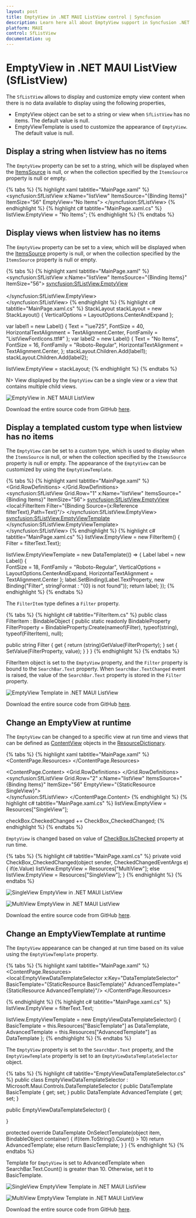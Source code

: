 ```yaml
---
layout: post
title: EmptyView in .NET MAUI ListView control | Syncfusion
description: Learn here all about EmptyView support in Syncfusion .NET MAUI ListView (SfListView) control and more.
platform: MAUI
control: SfListView
documentation: ug
---
```


# EmptyView in .NET MAUI ListView (SfListView)

The `SfListView` allows to display and customize empty view content when there is no data available to display using the following properties,

 * EmptyView object can be set to a string or view when `SfListView` has no items. The default value is null.
 * EmptyViewTemplate is used to customize the appearance of `EmptyView`. The default value is null.

## Display a string when listview has no items

The `EmptyView` property can be set to a string, which will be displayed when the [ItemsSource](https://help.syncfusion.com/cr/maui/Syncfusion.Maui.ListView.SfListView.html#Syncfusion_Maui_ListView_SfListView_ItemsSource) is null, or when the collection specified by the `ItemsSource` property is null or empty.

{% tabs %}
{% highlight xaml tabtitle="MainPage.xaml" %}
<ContentPage xmlns:syncfusion="clr-namespace:Syncfusion.Maui.ListView;assembly=Syncfusion.Maui.ListView">
  <syncfusion:SfListView x:Name="listView"
                         ItemsSource="{Binding Items}"
                         ItemSize="56"
                         EmptyView="No Items">
  </syncfusion:SfListView>
</ContentPage>
{% endhighlight %}
{% highlight c# tabtitle="MainPage.xaml.cs" %}
listView.EmptyView = "No Items";
{% endhighlight %}
{% endtabs %}

## Display views when listview has no items

The `EmptyView` property can be set to a view, which will be displayed when the [ItemsSource](https://help.syncfusion.com/cr/maui/Syncfusion.Maui.ListView.SfListView.html#Syncfusion_Maui_ListView_SfListView_ItemsSource) property is null, or when the collection specified by the `ItemsSource` property is null or empty.

{% tabs %}
{% highlight xaml tabtitle="MainPage.xaml" %}
<ContentPage xmlns:syncfusion="clr-namespace:Syncfusion.Maui.ListView;assembly=Syncfusion.Maui.ListView">
  <syncfusion:SfListView x:Name="listView"
                         ItemsSource="{Binding Items}"
                         ItemSize="56">
    <syncfusion:SfListView.EmptyView>
      <StackLayout VerticalOptions="CenterAndExpand" >
        <Label Text="&#xe725;" FontSize="40" HorizontalTextAlignment="Center"
                               FontFamily="{OnPlatform iOS=ListViewFontIcons, MacCatalyst=ListViewFontIcons, Android=ListViewFontIcons.ttf#, UWP=ListViewFontIcons.ttf#ListViewFontIcons}" />                      
        <Label Text="No Items" FontSize="16" FontFamily="Roboto-Regular" HorizontalTextAlignment="Center" />
      </StackLayout>                    
    </syncfusion:SfListView.EmptyView>                       
  </syncfusion:SfListView>
</ContentPage>
{% endhighlight %}
{% highlight c# tabtitle="MainPage.xaml.cs" %}
StackLayout stackLayout = new StackLayout() { VerticalOptions = LayoutOptions.CenterAndExpand };

var label1 = new Label()
{
  Text = "\ue725",
  FontSize = 40,
  HorizontalTextAlignment = TextAlignment.Center,
  FontFamily = "ListViewFontIcons.ttf#"
};
var label2 = new Label()
{
  Text = "No Items",
  FontSize = 16,
  FontFamily = "Roboto-Regular",
  HorizontalTextAlignment = TextAlignment.Center,
};
stackLayout.Children.Add(label1);
stackLayout.Children.Add(label2);

listView.EmptyView = stackLayout;
{% endhighlight %}
{% endtabs %}

N> View displayed by the `EmptyView` can be a single view or a view that contains multiple child views.

![EmptyView in .NET MAUI ListView](Images/emptyview/maui-listview-emptyview.jpg)

Download the entire source code from GitHub [here](https://github.com/SyncfusionExamples/how-to-display-a-view-when-.net-maui-listview-has-no-items).

## Display a templated custom type when listview has no items
The `EmptyView` can be set to a custom type, which is used to display when the `ItemsSource` is null, or when the collection specified by the `ItemsSource` property is null or empty. The appearance of the `EmptyView` can be customized by using the `EmptyViewTemplate`.

{% tabs %}
{% highlight xaml tabtitle="MainPage.xaml" %}
<ContentPage xmlns:syncfusion="clr-namespace:Syncfusion.Maui.ListView;assembly=Syncfusion.Maui.ListView"
             xmlns:local="clr-namespace:EmptyViewTemplate">
  <Grid>
    <Grid.RowDefinitions>
      <RowDefinition Height="30"/>
      <RowDefinition Height="*" />
    </Grid.RowDefinitions>
    <SearchBar x:Name="filterText" 
               FontSize="16"                              
               Placeholder="Filter Inventory" TextChanged="SearchBar_TextChanged"/>                                                   
    <syncfusion:SfListView Grid.Row="1" x:Name="listView"
                           ItemsSource="{Binding Items}"
                           ItemSize="56">
      <syncfusion:SfListView.EmptyView>
        <local:FilterItem Filter="{Binding Source={x:Reference filterText},Path=Text}"/>
      </syncfusion:SfListView.EmptyView>
      <syncfusion:SfListView.EmptyViewTemplate>
        <DataTemplate>
          <Label Text="{Binding Filter,StringFormat='{0} is not found'}" HorizontalTextAlignment="Center"     
                 VerticalOptions="CenterAndExpand"
                 FontSize="18" FontFamily="Roboto-Regular"/>
        </DataTemplate>
      </syncfusion:SfListView.EmptyViewTemplate>                         
    </syncfusion:SfListView>
  </Grid>
</ContentPage>
{% endhighlight %}
{% highlight c# tabtitle="MainPage.xaml.cs" %}
listView.EmptyView = new FilterItem() { Filter = filterText.Text};

listView.EmptyViewTemplate = new DataTemplate(() =>
{
  Label label = new Label()
  {					
    FontSize = 18,
    FontFamily = "Roboto-Regular",
    VerticalOptions = LayoutOptions.CenterAndExpand,
    HorizontalTextAlignment = TextAlignment.Center
  };
  label.SetBinding(Label.TextProperty, new Binding("Filter", stringFormat : "{0} is not found"));
  return label;
});
{% endhighlight %}
{% endtabs %}

The `FilterItem` type defines a `Filter` property.

{% tabs %}
{% highlight c# tabtitle="FilterItem.cs" %}
public class FilterItem : BindableObject
{
  public static readonly BindableProperty FilterProperty = BindableProperty.Create(nameof(Filter), typeof(string), typeof(FilterItem), null);

  public string Filter
  {
      get { return (string)GetValue(FilterProperty); }
      set { SetValue(FilterProperty, value); }
  }
}
{% endhighlight %}
{% endtabs %}

FilterItem object is set to the `EmptyView` property, and the `Filter` property is bound to the `SearchBar.Text` property. When `SearchBar.TextChanged` event is raised, the value of the `SearchBar.Text` property is stored in the `Filter` property.  

![EmptyView Template in .NET MAUI ListView](Images/emptyview/maui-listview-emptyviewtemplate.jpg)

Download the entire source code from GitHub [here](https://github.com/SyncfusionExamples/how-to-customize-the-appearance-of-empty-view-using-empty-view-template-in-.net-maui-listview).

## Change an EmptyView at runtime

The `EmptyView` can be changed to a specific view at run time and views that can be defined as [ContentView](https://learn.microsoft.com/en-us/dotnet/api/microsoft.maui.controls.contentview?view=net-maui-7.0) objects in the [ResourceDictionary](https://learn.microsoft.com/en-us/dotnet/api/microsoft.maui.controls.resourcedictionary?view=net-maui-7.0).

{% tabs %}
{% highlight xaml tabtitle="MainPage.xaml" %}
<ContentPage xmlns:syncfusion="clr-namespace:Syncfusion.Maui.ListView;assembly=Syncfusion.Maui.ListView"
             xmlns:local="clr-namespace:EmptyViewDemo">
  <ContentPage.Resources>
    <ResourceDictionary>
      <ContentView x:Key="SingleView">
        <Label Text="No Items" FontSize="18" FontFamily="Roboto-Regular" 
               HorizontalTextAlignment="Center" VerticalOptions="CenterAndExpand"/>
      </ContentView>
      <ContentView x:Key="MultiView">
        <StackLayout VerticalOptions="CenterAndExpand">
          <Label Text="&#xe725;" FontSize="40"
                 FontFamily="{OnPlatform iOS=ListViewFontIcons, MacCatalyst=ListViewFontIcons, Android=ListViewFontIcons.ttf#, UWP=ListViewFontIcons.ttf#ListViewFontIcons}"
                 HorizontalTextAlignment="Center" />
          <Label TextColor="#666666" Text="No Items" FontSize="16" FontFamily="Roboto-Regular" HorizontalTextAlignment="Center" />
        </StackLayout>
      </ContentView>
    </ResourceDictionary>
  </ContentPage.Resources>

  <ContentPage.Content>
    <Grid>
      <Grid.RowDefinitions>
        <RowDefinition Height="30"/>
        <RowDefinition Height="30"/>
        <RowDefinition Height="*" />
      </Grid.RowDefinitions>
      <SearchBar x:Name="filterText" 
                 FontSize="16"                              
                 Placeholder="Filter Inventory" TextChanged="SearchBar_TextChanged"/> 
      <CheckBox Grid.Row="1" x:Name="checkBox" IsChecked="False" 
                             CheckedChanged="CheckBox_CheckedChanged"/>                                                  
      <syncfusion:SfListView Grid.Row="2" x:Name="listView"
                             ItemsSource="{Binding Items}"
                             ItemSize="56"
                             EmptyView="{StaticResource SingleView}">                   
      </syncfusion:SfListView>
    </Grid>
  </ContentPage.Content>
</ContentPage>
{% endhighlight %}
{% highlight c# tabtitle="MainPage.xaml.cs" %}
listView.EmptyView = Resources["SingleView"];

checkBox.CheckedChanged += CheckBox_CheckedChanged;
{% endhighlight %}
{% endtabs %}

`EmptyView` is changed based on value of [CheckBox.IsChecked](vhttps://learn.microsoft.com/en-us/dotnet/api/microsoft.maui.controls.checkbox.ischecked?view=net-maui-7.0) property at run time.

{% tabs %}
{% highlight c# tabtitle="MainPage.xaml.cs" %}
private void CheckBox_CheckedChanged(object sender, CheckedChangedEventArgs e)
{
  if(e.Value)
    listView.EmptyView = Resources["MultiView"];
  else
    listView.EmptyView = Resources["SingleView"];
}
{% endhighlight %}
{% endtabs %}

![SingleView EmptyView in .NET MAUI ListView](Images/emptyview/maui-listview-singleview-emptyview.jpg)

![MultiView EmptyView in .NET MAUI ListView](Images/emptyview/maui-listview-multiview-emptyview.jpg)

Download the entire source code from GitHub [here](https://github.com/SyncfusionExamples/how-to-change-empty-view-at-run-time-in-.net-maui-listview).

## Change an EmptyViewTemplate at runtime

The `EmptyView` appearance can be changed at run time based on its value using the `EmptyViewTemplate` property.

{% tabs %}
{% highlight xaml tabtitle="MainPage.xaml" %}
<ContentPage xmlns:syncfusion="clr-namespace:Syncfusion.Maui.ListView;assembly=Syncfusion.Maui.ListView"
             xmlns:local="clr-namespace:EmptyViewTemplate">
  <ContentPage.Resources>
    <ResourceDictionary>          
      <DataTemplate x:Key="BasicTemplate">
        <Label Text="{Binding .,StringFormat='{0} is not found'}" 
               HorizontalTextAlignment="Center" VerticalOptions="CenterAndExpand"
               FontSize="18" FontFamily="Roboto-Regular"/>
      </DataTemplate>
      <DataTemplate  x:Key="AdvancedTemplate">
        <StackLayout VerticalOptions="CenterAndExpand">
          <Label Text="&#xe725;" 
                 FontSize="40"
                 FontFamily="{OnPlatform iOS=ListViewFontIcons, MacCatalyst=ListViewFontIcons, Android=ListViewFontIcons.ttf#, UWP=ListViewFontIcons.ttf#ListViewFontIcons}"
                 HorizontalTextAlignment="Center"/>
          <Label Text="{Binding .,StringFormat='{0} is not found'}" 
                 FontSize="16" 
                 FontFamily="Roboto-Regular" 
                 HorizontalTextAlignment="Center"/>
        </StackLayout>
      </DataTemplate>
      <local:EmptyViewDataTemplateSelector x:Key="DataTemplateSelector" 
                                           BasicTemplate="{StaticResource BasicTemplate}" 
                                           AdvancedTemplate="{StaticResource AdvancedTemplate}"/>
    </ResourceDictionary>
  </ContentPage.Resources> 

  <Grid>
    <Grid.RowDefinitions>
      <RowDefinition Height="30"/>
      <RowDefinition Height="*" />
    </Grid.RowDefinitions>
    <SearchBar x:Name="filterText" 
               FontSize="16"                              
               Placeholder="Filter Inventory" TextChanged="SearchBar_TextChanged"/>                                                   
    <syncfusion:SfListView Grid.Row="1" x:Name="listView"
                           ItemsSource="{Binding Items}"
                           ItemSize="56"
                           EmptyView="{Binding Source={x:Reference filterText},Path=Text}"
                           EmptyViewTemplate="{StaticResource DataTemplateSelector}">                         
    </syncfusion:SfListView>
  </Grid>
</ContentPage>
{% endhighlight %}
{% highlight c# tabtitle="MainPage.xaml.cs" %}
listView.EmptyView = filterText.Text;

listView.EmptyViewTemplate = new EmptyViewDataTemplateSelector() { BasicTemplate = this.Resources["BasicTemplate"] as DataTemplate, AdvancedTemplate = this.Resources["AdvancedTemplate"] as DataTemplate };
{% endhighlight %}
{% endtabs %}

The `EmptyView` property is set to the `SearchBar.Text` property, and the `EmptyViewTemplate` property is set to an `EmptyViewDataTemplateSelector` object.

{% tabs %}
{% highlight c# tabtitle="EmptyViewDataTemplateSelector.cs" %}
public class EmptyViewDataTemplateSelector : Microsoft.Maui.Controls.DataTemplateSelector
{
  public DataTemplate BasicTemplate { get; set; }
  public DataTemplate AdvancedTemplate { get; set; }

  public EmptyViewDataTemplateSelector()
  {
    
  }

  protected override DataTemplate OnSelectTemplate(object item, BindableObject container)
  {
    if(item.ToString().Count() > 10)
        return AdvancedTemplate;
    else
        return BasicTemplate;
  }
}
{% endhighlight %}
{% endtabs %}

Template for `EmptyView` is set to AdvancedTemplate when SearchBar.Text.Count() is greater than 10. Otherwise, set it to BasicTemplate.

![SingleView EmptyView Template in .NET MAUI ListView](Images/emptyview/maui-listview-singleview-emptyview-template.jpg)

![MultiView EmptyView Template in .NET MAUI ListView](Images/emptyview/maui-listview-multiview-emptyview-template.jpg)

Download the entire source code from GitHub [here](https://github.com/SyncfusionExamples/how-to-change-empty-view-template-at-run-time-in-.net-maui-listview).